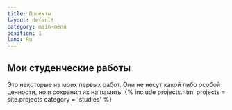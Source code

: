 ```yaml
---
title: Проекты
layout: default
category: main-menu
position: 1
lang: Ru
---
```


## Мои студенческие работы
Это некоторые из моих первых работ. Они не несут какой либо особой ценности, но я сохранил их на память.
{% include projects.html projects = site.projects category = 'studies' %}

